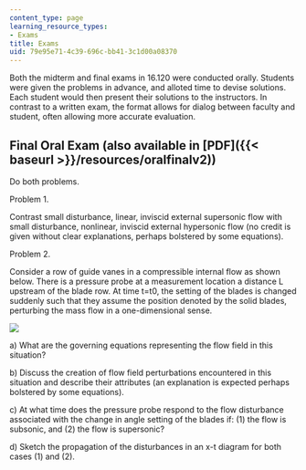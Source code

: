 ```yaml
---
content_type: page
learning_resource_types:
- Exams
title: Exams
uid: 79e95e71-4c39-696c-bb41-3c1d00a08370
---
```


Both the midterm and final exams in 16.120 were conducted orally. Students were given the problems in advance, and alloted time to devise solutions. Each student would then present their solutions to the instructors. In contrast to a written exam, the format allows for dialog between faculty and student, often allowing more accurate evaluation.

Final Oral Exam (also available in [PDF]({{< baseurl >}}/resources/oralfinalv2))
--------------------------------------------------------------------------------

Do both problems.

Problem 1.

Contrast small disturbance, linear, inviscid external supersonic flow with small disturbance, nonlinear, inviscid external hypersonic flow (no credit is given without clear explanations, perhaps bolstered by some equations).

Problem 2.

Consider a row of guide vanes in a compressible internal flow as shown below. There is a pressure probe at a measurement location a distance L upstream of the blade row. At time t=t0, the setting of the blades is changed suddenly such that they assume the position denoted by the solid blades, perturbing the mass flow in a one-dimensional sense.

![](/courses/aeronautics-and-astronautics/16-120-compressible-flow-spring-2003/exams/oralgraphic.jpg)

a) What are the governing equations representing the flow field in this situation?

b) Discuss the creation of flow field perturbations encountered in this situation and describe their attributes (an explanation is expected perhaps bolstered by some equations).

c) At what time does the pressure probe respond to the flow disturbance associated with the change in angle setting of the blades if: (1) the flow is subsonic, and (2) the flow is supersonic?

d) Sketch the propagation of the disturbances in an x-t diagram for both cases (1) and (2).